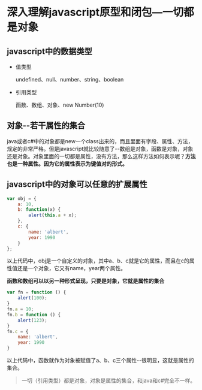 # 深入理解javascript原型和闭包—一切都是对象

## javascript中的数据类型

- 值类型

  undefined、null、number、string、boolean

- 引用类型

  函数、数组、对象、new Number(10)

## 对象--若干属性的集合

​	java或者c#中的对象都是new一个class出来的，而且里面有字段、属性、方法，规定的非常严格。但是javascript就比较随意了--数组是对象，函数是对象，对象还是对象。对象里面的一切都是属性，没有方法，那么这样方法如何表示呢？**方法也是一种属性。因为它的属性表示为键值对的形式。**

## javascript中的对象可以任意的扩展属性

```javascript
var obj = {
    a: 10,
    b: function(x) {
        alert(this.a + x);
    },
    c: {
        name: 'albert',
        year: 1990
    }
};
```

以上代码中，obj是一个自定义的对象，其中a、b、c就是它的属性，而且在c的属性值还是一个对象，它又有name，year两个属性。

**函数和数组可以以另一种形式呈现，只要是对象，它就是属性的集合**

```javascript
var fn = function () {
    alert(100);
}
fn.a = 10;
fn.b = function () {
    alert(123);
}
fn.c = {
    name: 'albert',
    year: 1990
}
```

以上代码中，函数就作为对象被赋值了a、b、c三个属性--很明显，这就是属性的集合。

> 一切（引用类型）都是对象，对象是属性的集合，和java和c#完全不一样。

